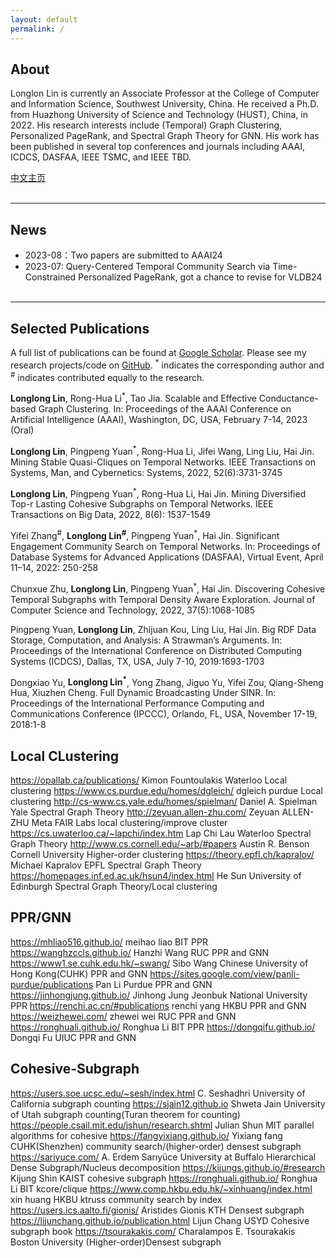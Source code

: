```yaml
---
layout: default
permalink: /
---
```


## About
Longlon Lin is currently an Associate Professor at the College of Computer and Information Science, Southwest University, China. He received  a Ph.D. from Huazhong University of Science and Technology (HUST), China, in 2022. His research interests include (Temporal) Graph Clustering, Personalized PageRank, and Spectral Graph Theory for GNN. His work has been published in several top conferences and journals  including AAAI, ICDCS, DASFAA, IEEE TSMC, and IEEE TBD.  

[中文主页](http://cis.swu.edu.cn/info/1014/2195.htm)
<br><br>

___
## News
<!--
* 2023-08: PHGC: Provable and Fast Conductance Based Higher-Order Graph Clustering, submitted to AAAI24
* 2023-08: PSNE: Scaling Structure-aware Network Embedding via Spectral Sparsification, submitted to AAAI24
-->
* 2023-08：Two papers are submitted to AAAI24
* 2023-07: Query-Centered Temporal Community Search via Time-Constrained Personalized PageRank, got a chance to revise for VLDB24
<br><br>

___
## Selected Publications
A full list of publications can be found at [Google Scholar](https://scholar.lanfanshu.cn/citations?user=TgqGrv3_ytYC&hl=zh-CN&oi=ao). Please see my research projects/code on [GitHub](https://github.com/longlonglin). <sup>*</sup> indicates the corresponding author and <sup>#</sup> indicates contributed equally to the research.
<br><be>



**Longlong Lin**, Rong-Hua Li<sup>*</sup>, Tao Jia. Scalable and Effective Conductance-based Graph Clustering. In: Proceedings of the AAAI Conference on Artificial Intelligence (AAAI), Washington, DC, USA, February 7-14, 2023 (Oral) <br> 

**Longlong Lin**, Pingpeng Yuan<sup>*</sup>, Rong-Hua Li, Jifei Wang, Ling Liu, Hai Jin. Mining Stable Quasi-Cliques on Temporal Networks.  IEEE Transactions on Systems, Man, and Cybernetics: Systems, 2022, 52(6):3731-3745 <br> 

**Longlong Lin**, Pingpeng Yuan<sup>*</sup>, Rong-Hua Li, Hai Jin. Mining Diversified Top-r Lasting Cohesive Subgraphs on Temporal Networks. IEEE Transactions on Big Data, 2022, 8(6): 1537-1549 <br> 

Yifei Zhang<sup>#</sup>, **Longlong Lin<sup>#</sup>**, Pingpeng Yuan<sup>*</sup>, Hai Jin. Significant Engagement Community Search on Temporal Networks. In: Proceedings of Database Systems for Advanced Applications (DASFAA), Virtual Event, April 11–14, 2022: 250-258 <br>

Chunxue Zhu, **Longlong Lin**, Pingpeng Yuan<sup>*</sup>, Hai Jin.  Discovering Cohesive Temporal Subgraphs with Temporal Density Aware Exploration. Journal of Computer Science and Technology, 2022, 37(5):1068-1085 <br>

Pingpeng Yuan, **Longlong Lin**, Zhijuan Kou, Ling Liu, Hai Jin. Big RDF Data Storage, Computation, and Analysis: A Strawman’s Arguments. In: Proceedings of the International Conference on Distributed Computing Systems (ICDCS), Dallas, TX, USA, July 7-10, 2019:1693-1703 <br>

Dongxiao Yu, **Longlong Lin<sup>*</sup>**, Yong Zhang, Jiguo Yu, Yifei Zou, Qiang-Sheng Hua, Xiuzhen Cheng. Full Dynamic Broadcasting Under SINR.  In: Proceedings of the International Performance Computing and Communications Conference (IPCCC), Orlando, FL, USA, November 17-19, 2018:1-8 <be>


## Local CLustering
https://opallab.ca/publications/    Kimon Fountoulakis   Waterloo    Local clustering
https://www.cs.purdue.edu/homes/dgleich/      dgleich            purdue   Local clustering
http://cs-www.cs.yale.edu/homes/spielman/     Daniel A. Spielman          Yale      Spectral Graph Theory
http://zeyuan.allen-zhu.com/                  Zeyuan ALLEN-ZHU    Meta FAIR Labs     local clustering/improve cluster
https://cs.uwaterloo.ca/~lapchi/index.htm    Lap Chi Lau        Waterloo    Spectral Graph Theory
http://www.cs.cornell.edu/~arb/#papers    Austin R. Benson     Cornell University   Higher-order clustering
https://theory.epfl.ch/kapralov/         Michael Kapralov         EPFL           Spectral Graph Theory
https://homepages.inf.ed.ac.uk/hsun4/index.html       He Sun     University of Edinburgh    Spectral Graph Theory/Local clustering





## PPR/GNN
https://mhliao516.github.io/                  meihao liao             BIT   PPR
https://wanghzccls.github.io/                 Hanzhi Wang        RUC   PPR and GNN
https://www1.se.cuhk.edu.hk/~swang/            Sibo Wang         Chinese University of Hong Kong(CUHK)     PPR and GNN
https://sites.google.com/view/panli-purdue/publications     Pan Li    Purdue              PPR and GNN
https://jinhongjung.github.io/    Jinhong Jung   Jeonbuk National University    PPR
https://renchi.ac.cn/#publications    renchi yang HKBU   PPR and GNN
https://weizhewei.com/     zhewei wei  RUC PPR and GNN
https://ronghuali.github.io/   Ronghua Li BIT PPR
https://dongqifu.github.io/ Dongqi Fu UIUC PPR and GNN


## Cohesive-Subgraph


https://users.soe.ucsc.edu/~sesh/index.html   C. Seshadhri  University of California  subgraph counting
https://sjain12.github.io                      Shweta Jain   University of Utah      subgraph counting(Turan theorem for counting)
https://people.csail.mit.edu/jshun/research.shtml    Julian Shun    MIT    parallel algorithms for cohesive
https://fangyixiang.github.io/                Yixiang fang    CUHK(Shenzhen)      community search/(higher-order) densest  subgraph
https://sariyuce.com/                        A. Erdem Sarıyüce   University at Buffalo          Hierarchical Dense Subgraph/Nucleus decomposition
https://kijungs.github.io/#research      Kijung Shin    KAIST   cohesive subgraph
https://ronghuali.github.io/   Ronghua Li BIT kcore/clique
https://www.comp.hkbu.edu.hk/~xinhuang/index.html xin huang HKBU ktruss community search by index
https://users.ics.aalto.fi/gionis/   Aristides Gionis  KTH Densest subgraph 
https://lijunchang.github.io/publication.html Lijun Chang USYD Cohesive subgraph book
https://tsourakakis.com/   Charalampos E. Tsourakakis   Boston University (Higher-order)Densest subgraph







